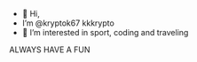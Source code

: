 - 👋 Hi,
- I’m @kryptok67 kkkrypto
- 👀 I’m interested in sport, coding and traveling

ALWAYS HAVE A FUN
  



<!---
kryptok67/kryptok67 is a ✨ special ✨ repository because its `README.md` (this file) appears on your GitHub profile.
You can click the Preview link to take a look at your changes.
--->
